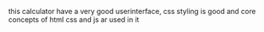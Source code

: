 this calculator have a very good userinterface, css styling is good and core concepts of html css and js ar used in it
